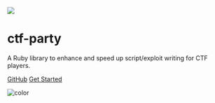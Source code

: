 ![](_media/logo.png)

# ctf-party

A Ruby library to enhance and speed up script/exploit writing for CTF players.

[GitHub](https://github.com/noraj/ctf-party/)
[Get Started](pages/quick-start?id=quick-start)

![color](#ffffff)

